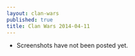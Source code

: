 ```yaml
---
layout: clan-wars
published: true
title: Clan Wars 2014-04-11
---
```


<ul>
<li>Screenshots have not been posted yet.</li>
</ul>
